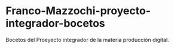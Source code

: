 # Franco-Mazzochi-proyecto-integrador-bocetos
Bocetos del Proeyecto integrador de la materia producción digital.
